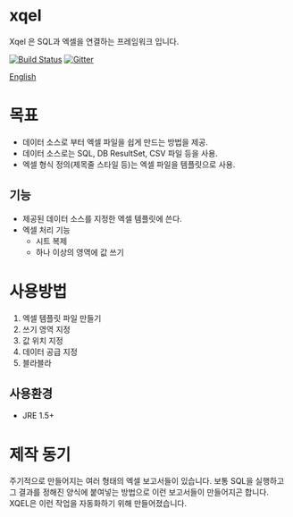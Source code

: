 # xqel
Xqel 은 SQL과 엑셀을 연결하는 프레임워크 입니다.

[![Build Status](https://travis-ci.org/SeungyoonLee/xqel.svg?branch=master)](https://travis-ci.org/SeungyoonLee/xqel)
[![Gitter](https://badges.gitter.im/SeungyoonLee/xqel.svg)](https://gitter.im/SeungyoonLee/xqel?utm_source=badge&utm_medium=badge&utm_campaign=pr-badge&utm_content=badge)

[English](https://github.com/SeungyoonLee/xqel/blob/master/README.md)

# 목표
- 데이터 소스로 부터 엑셀 파일을 쉽게 만드는 방법을 제공.
- 데이터 소스로는 SQL, DB ResultSet, CSV 파일 등을 사용.
- 엑셀 형식 정의(제목줄 스타일 등)는 엑셀 파일을 템플릿으로 사용.

## 기능
- 제공된 데이터 소스를 지정한 엑셀 템플릿에 쓴다.
- 엑셀 처리 기능
   - 시트 복제
   - 하나 이상의 영역에 값 쓰기

# 사용방법
1. 엑셀 템플릿 파일 만들기
2. 쓰기 영역 지정
3. 값 위치 지정
4. 데이터 공급 지정
5. 블라블라

## 사용환경
- JRE 1.5+

# 제작 동기
주기적으로 만들어지는 여러 형태의 엑셀 보고서들이 있습니다. 보통 SQL을 실행하고 그 결과를 정해진 양식에 붙여넣는 방법으로 이런 보고서들이 만들어지곤 합니다. XQEL은 이런 작업을 자동화하기 위해 만들어졌습니다.